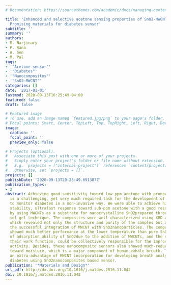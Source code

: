 ```yaml
---
# Documentation: https://sourcethemes.com/academic/docs/managing-content/

title: 'Enhanced and selective acetone sensing properties of SnO2-MWCNT nanocomposites:
  Promising materials for diabetes sensor'
subtitle: ''
summary: ''
authors:
- M. Narjinary
- P. Rana
- A. Sen
- M. Pal
tags:
- '"Acetone sensor"'
- '"Diabetes"'
- '"Nanocomposites"'
- '"SnO2–MWCNT"'
categories: []
date: '2017-01-01'
lastmod: 2020-09-13T16:25:49-04:00
featured: false
draft: false

# Featured image
# To use, add an image named `featured.jpg/png` to your page's folder.
# Focal points: Smart, Center, TopLeft, Top, TopRight, Left, Right, BottomLeft, Bottom, BottomRight.
image:
  caption: ''
  focal_point: ''
  preview_only: false

# Projects (optional).
#   Associate this post with one or more of your projects.
#   Simply enter your project's folder or file name without extension.
#   E.g. `projects = ["internal-project"]` references `content/project/deep-learning/index.md`.
#   Otherwise, set `projects = []`.
projects: []
publishDate: '2020-09-13T20:25:49.691387Z'
publication_types:
- 2
abstract: Achieving good sensitivity toward low ppm acetone with pronounced resolution
  is a challenging, yet very much required task for the development of breath analyzer
  to monitor diabetes in a non-invasive way. We were able to achieve high sensitivity,
  stability, ultrafast response toward sub-ppm acetone with a good resolution just
  by using MWCNTs as a substrate for nanocrystalline SnO2prepared through a facile
  sol-gel technique. The composites were well characterized using XRD and TEM/HRTEM
  which revealed not only the structure and purity of the samples but also indicates
  the successful integration of MWCNT with SnO2nanoparticles. The composite sensor
  showed much better performance at the lower temperature than pure SnO2. Enhancement
  of adsorption ability of SnO2due to the addition of MWCNTs, and the difference between
  their work function, could be collectively responsible for the improvement of sensing
  activity. Besides, these nanocomposite sensors also showed much-reduced cross-sensitivity
  toward moisture, which is a major component of human exhale breath. This will be
  an extra-advantage of MWCNT incorporation for developing breath analyzer to monitor
  diabetes using SnO2nanocomposites based sensor.
publication: '*Materials and Design*'
url_pdf: http://dx.doi.org/10.1016/j.matdes.2016.11.042
doi: 10.1016/j.matdes.2016.11.042
---
```

